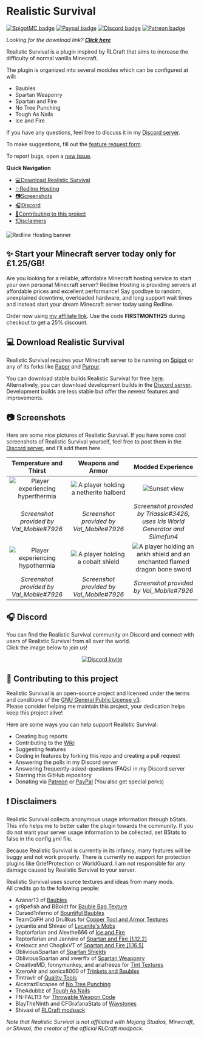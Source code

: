 # Realistic Survival
[![SpigotMC badge](https://i.imgur.com/3kXfij6.png)](https://www.spigotmc.org/resources/realistic-survival-1-16-dragons-baubles-weapons.93795/)
[![Paypal badge](https://img.shields.io/badge/PayPal-00457C?style=for-the-badge&logo=paypal&logoColor=white)](https://www.paypal.com/donate/?hosted_button_id=MCSBPJP4B5KHL) 
[![Discord badge](https://img.shields.io/badge/Discord-7289DA?style=for-the-badge&logo=discord&logoColor=white)](https://discord.gg/mMt3f4usqK)
[![Patreon badge](https://img.shields.io/badge/Patreon-F96854?style=for-the-badge&logo=patreon&logoColor=white)](https://www.patreon.com/realisticsurvival)

*Looking for the download link? **[Click here](https://www.spigotmc.org/resources/realistic-survival-1-16-dragons-baubles-weapons.93795/)***

Realistic Survival is a plugin inspired by RLCraft that aims to 
increase the difficulty of normal vanilla Minecraft.

The plugin is organized into several modules which can be configured at will: 
- Baubles
- Spartan Weaponry
- Spartan and Fire
- No Tree Punching
- Tough As Nails
- Ice and Fire

If you have any questions,
feel free to discuss it in my [Discord server](https://discord.gg/mMt3f4usqK).  

To make suggestions, fill out the [feature request form](https://github.com/ValMobile/RealisticSurvival/issues/new/choose).

To report bugs, open a [new issue](https://github.com/ValMobile/RealisticSurvival/issues/new/choose).

**Quick Navigation**
- [💻Download Realistic Survival](https://github.com/ValMobile/RealisticSurvival#-download-realisticsurvival)
- [✨Redline Hosting](https://github.com/ValMobile/RealisticSurvival#-start-your-minecraft-server-today-only-for-125gb)
- [📷Screenshots](https://github.com/ValMobile/RealisticSurvival#-screenshots)
- [🎧Discord](https://github.com/ValMobile/RealisticSurvival#-discord)
- [🤝Contributing to this project](https://github.com/ValMobile/RealisticSurvival#-contributing-to-this-project)
- [❗Disclaimers](https://github.com/ValMobile/RealisticSurvival#-disclaimers)

![Redline Hosting banner](https://raw.githubusercontent.com/ValMobile/RealisticSurvival-Wiki/master/images/redline-hosting-banner.png)
## ✨ Start your Minecraft server today only for £1.25/GB!
Are you looking for a reliable, affordable Minecraft hosting service to start your own personal Minecraft server? Redline Hosting is providing servers at affordable prices and excellent performance! Say goodbye to random, unexplained downtime, overloaded hardware, and long support wait times and instead start your dream Minecraft server today using Redline.

Order now using [my affiliate link](https://billing.redlinehosting.net/aff.php?aff=6). Use the code **FIRSTMONTH25** during checkout to get a 25% discount.

## 💻 Download Realistic Survival
Realistic Survival requires your Minecraft server to be running on [Spigot](https://www.spigotmc.org/) or any of 
its forks like [Paper](https://papermc.io/) and [Purpur](https://purpur.pl3x.net/).

You can download stable builds Realistic Survival for free [here](https://www.spigotmc.org/resources/realistic-survival-1-16-dragons-baubles-weapons.93795/).  
Alternatively, you can download development builds in the [Discord server](https://discord.gg/mMt3f4usqK). Development
builds are less stable but offer the newest features and improvements.

## 📷 Screenshots
Here are some nice pictures of Realistic Survival. 
If you have some cool screenshots 
of Realistic Survival yourself, feel free to post them in the [Discord server](https://discord.gg/mMt3f4usqK), 
and I'll add them here.

|                 Temperature and Thirst                  |            Weapons and Armor             |          Modded Experience           | 
| :-------------------------------------------: | :--------------------------------------: | :----------------------------------------: | 
| ![Player experiencing hyperthermia](https://raw.githubusercontent.com/ValMobile/RealisticSurvival-Wiki/master/images/showcase-toughasnails-hot.png) | ![A player holding a netherite halberd](https://raw.githubusercontent.com/ValMobile/RealisticSurvival-Wiki/master/images/showcase-spartanweaponry.png) | ![Sunset view](https://raw.githubusercontent.com/ValMobile/RealisticSurvival-Wiki/master/images/showcase-irisworldgenerator.png) | 
| *Screenshot provided by Val_Mobile#7926* | *Screenshot provided by Val_Mobile#7926* | *Screenshot provided by Triassic#3426, uses Iris World Generator and Slimefun4* | 
| ![Player experiencing hypothermia](https://raw.githubusercontent.com/ValMobile/RealisticSurvival-Wiki/master/images/showcase-toughasnails-cold.png) | ![A player holding a cobalt shield](https://raw.githubusercontent.com/ValMobile/RealisticSurvival-Wiki/master/images/showcase-baubles.png) | ![A player holding an ankh shield and an enchanted flamed dragon bone sword](https://raw.githubusercontent.com/ValMobile/RealisticSurvival-Wiki/master/images/showcase-plugin-icon.png) | 
| *Screenshot provided by Val_Mobile#7926* | *Screenshot provided by Val_Mobile#7926* | *Screenshot provided by Val_Mobile#7926* |

## 🎧 Discord
You can find the Realistic Survival community on Discord and connect with users of Realistic Survival from all over the world.  
Click the image below to join us!

<p align="center"> <a href="https://discord.gg/mMt3f4usqK"> <img src="https://discordapp.com/api/guilds/860666565463638017/widget.png?style=banner3" alt="Discord Invite"/> </a> </p>

## 🤝 Contributing to this project
Realistic Survival is an open-source project and licensed under the terms and conditions of the
[GNU General Public License v3](https://github.com/ValMobile/RealisticSurvival/blob/master/LICENSE.md).  
Please consider helping me maintain this project, your dedication helps keep this project alive!  

Here are some ways you can help support Realistic Survival:
 - Creating bug reports 
 - Contributing to the [Wiki](https://github.com/ValMobile/RealisticSurvival/wiki/Expanding-the-Wiki)
 - Suggesting features
 - Coding in features by forking this repo and creating a pull request
 - Answering the polls in my Discord server
 - Answering frequently-asked-questions (FAQs) in my Discord server
 - Starring this GitHub repository
 - Donating via [Patreon](https://www.patreon.com/realisticsurvival) or [PayPal](https://www.paypal.com/donate/?hosted_button_id=MCSBPJP4B5KHL) (You also get special perks)

## ❗ Disclaimers
Realistic Survival collects anonymous usage information through bStats. This info helps me to better
cater the plugin towards the community. If you do not want your server usage
information to be collected, set BStats to false in the config.yml file.

Because Realistic Survival is currently in its infancy, many features will be buggy and
not work properly. There is currently no support for protection plugins like GriefProtection
or WorldGuard. I am not responsible for any damage caused by Realistic Survival to your server.

Realistic Survival uses source textures and ideas from many mods.  
All credits go to the following people:
 - Azanor13 of [Baubles](https://www.curseforge.com/minecraft/mc-mods/baubles)
 - gr8pefish and BBoldt for [Bauble Bag Texture](https://www.curseforge.com/minecraft/mc-mods/iron-backpacks)
 - Cursed1nferno of [Bountiful Baubles](https://www.curseforge.com/minecraft/mc-mods/bountifulbaubles)
 - TeamCoFH and Drullkus for [Copper Tool and Armor Textures](https://www.curseforge.com/minecraft/mc-mods/thermal-foundation)
 - Lycanite and Shivaxi of [Lycanite's Mobs](https://www.curseforge.com/minecraft/mc-mods/lycanites-mobs)
 - Raptorfarian and Alexthe666 of [Ice and Fire](https://www.curseforge.com/minecraft/mc-mods/ice-and-fire-dragons)
 - Raptorfarian and Janivire of [Spartan and Fire [1.12.2]](https://www.curseforge.com/minecraft/mc-mods/spartan-and-fire)
 - Kreloxcz and ChoglixVT of [Spartan and Fire [1.16.5]](https://www.curseforge.com/minecraft/mc-mods/spartan-weaponry-ice-and-fire)
 - ObliviousSpartan of [Spartan Shields](https://www.curseforge.com/minecraft/mc-mods/spartan-shields)
 - ObliviousSpartan and xwerffx of [Spartan Weaponry](https://www.curseforge.com/minecraft/mc-mods/spartan-weaponry)
 - CreativeMD, fonnymunkey, and ariafreeze for [Tint Textures](https://www.curseforge.com/minecraft/mc-mods/enhancedvisuals)
 - XzeroAir and sonicx8000 of [Trinkets and Baubles](https://www.curseforge.com/minecraft/mc-mods/trinkets-and-baubles)
 - Tmtravlr of [Quality Tools](https://www.curseforge.com/minecraft/mc-mods/quality-tools)
 - AlcatrazEscapee of [No Tree Punching](https://www.curseforge.com/minecraft/mc-mods/no-tree-punching)
 - TheAdubbz of [Tough As Nails](https://www.curseforge.com/minecraft/mc-mods/tough-as-nails)
 - FN-FAL113 for [Throwable Weapon Code](https://github.com/FN-FAL113/FN-FAL-s-Amplifications/tree/main/src/main/java/ne/fnfal113/fnamplifications/gems/implementation)
 - BlayTheNinth and CFGrafanaStats of [Waystones](https://www.curseforge.com/minecraft/mc-mods/waystones)
 - Shivaxi of [RLCraft modpack](https://www.curseforge.com/minecraft/modpacks/rlcraft)

*Note that Realistic Survival is not affiliated with Mojang Studios, Minecraft, 
or Shivaxi, the creator of the official RLCraft modpack.*